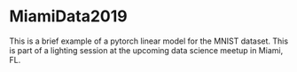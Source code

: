 # MiamiData2019
This is a brief example of a pytorch linear model for the MNIST dataset.   This is part of a lighting session at the upcoming data science meetup in Miami, FL.
